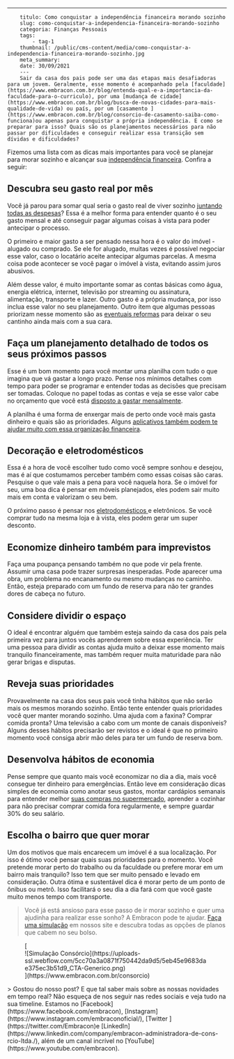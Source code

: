 ---
        titulo: Como conquistar a independência financeira morando sozinho
        slug: como-conquistar-a-independencia-financeira-morando-sozinho
        categoria: Finanças Pessoais
        tags:
            - tag-1
        thumbnail: /public/cms-content/media/como-conquistar-a-independencia-financeira-morando-sozinho.jpg
        meta_summary: 
        date: 30/09/2021
        ---
        Sair da casa dos pais pode ser uma das etapas mais desafiadoras para um jovem. Geralmente, esse momento é acompanhado pela [faculdade](https://www.embracon.com.br/blog/entenda-qual-e-a-importancia-da-faculdade-para-o-curriculo), por uma [mudança de cidade](https://www.embracon.com.br/blog/busca-de-novas-cidades-para-mais-qualidade-de-vida) ou país, por um [casamento ](https://www.embracon.com.br/blog/consorcio-de-casamento-saiba-como-funciona)ou apenas para conquistar a própria independência. E como se preparar para isso? Quais são os planejamentos necessários para não passar por dificuldades e conseguir realizar essa transição sem dívidas e dificuldades?

Fizemos uma lista com as dicas mais importantes para você se planejar para morar sozinho e alcançar sua [independência financeira](https://www.embracon.com.br/blog/como-organizar-as-financas-do-casal). Confira a seguir:

Descubra seu gasto real por mês
-------------------------------

Você já parou para somar qual seria o gasto real de viver sozinho [juntando todas as despesas](https://www.embracon.com.br/blog/quais-sao-as-despesas-superfluas-que-podem-ser-cortadas-do-dia-a-dia)? Essa é a melhor forma para entender quanto é o seu gasto mensal e até conseguir pagar algumas coisas à vista para poder antecipar o processo.

O primeiro e maior gasto a ser pensado nessa hora é o valor do imóvel - alugado ou comprado. Se ele for alugado, muitas vezes é possível negociar esse valor, caso o locatário aceite antecipar algumas parcelas. A mesma coisa pode acontecer se você pagar o imóvel à vista, evitando assim juros abusivos.

Além desse valor, é muito importante somar as contas básicas como água, energia elétrica, internet, televisão por streaming ou assinatura, alimentação, transporte e lazer. Outro gasto é a própria mudança, por isso inclua esse valor no seu planejamento. Outro item que algumas pessoas priorizam nesse momento são as [eventuais reformas](https://www.embracon.com.br/blog/quer-reformar-sua-casa-nos-temos-5-dicas-para-voce-se-inspirar) para deixar o seu cantinho ainda mais com a sua cara.

Faça um planejamento detalhado de todos os seus próximos passos
---------------------------------------------------------------

Esse é um bom momento para você montar uma planilha com tudo o que imagina que vá gastar a longo prazo. Pense nos mínimos detalhes com tempo para poder se programar e entender todas as decisões que precisam ser tomadas. Coloque no papel todas as contas e veja se esse valor cabe no orçamento que você está [disposto a gastar mensalmente](https://www.embracon.com.br/blog/planejamento-financeiro-um-guia-para-as-financas-nao-sairem-de-controle).

A planilha é uma forma de enxergar mais de perto onde você mais gasta dinheiro e quais são as prioridades. Alguns [aplicativos também podem te ajudar muito com essa organização financeira](https://www.embracon.com.br/blog/4-aplicativos-de-financas-para-te-ajudar-a-economizar-mais-dinheiro).

Decoração e eletrodomésticos
----------------------------

Essa é a hora de você escolher tudo como você sempre sonhou e desejou, mas é aí que costumamos perceber também como essas coisas são caras. Pesquise o que vale mais a pena para você naquela hora. Se o imóvel for seu, uma boa dica é pensar em móveis planejados, eles podem sair muito mais em conta e valorizam o seu bem.

O próximo passo é pensar nos [eletrodomésticos ](https://www.embracon.com.br/blog/descubra-quais-foram-os-eletrodomesticos-queridinhos-da-quarentena)e eletrônicos. Se você comprar tudo na mesma loja e à vista, eles podem gerar um super desconto.

Economize dinheiro também para imprevistos
------------------------------------------

Faça uma poupança pensando também no que pode vir pela frente. Assumir uma casa pode trazer surpresas inesperadas. Pode aparecer uma obra, um problema no encanamento ou mesmo mudanças no caminho. Então, esteja preparado com um fundo de reserva para não ter grandes dores de cabeça no futuro.

Considere dividir o espaço
--------------------------

O ideal é encontrar alguém que também esteja saindo da casa dos pais pela primeira vez para juntos vocês aprenderem sobre essa experiência. Ter uma pessoa para dividir as contas ajuda muito a deixar esse momento mais tranquilo financeiramente, mas também requer muita maturidade para não gerar brigas e disputas.

Reveja suas prioridades 
------------------------

Provavelmente na casa dos seus pais você tinha hábitos que não serão mais os mesmos morando sozinho. Então tente entender quais prioridades você quer manter morando sozinho. Uma ajuda com a faxina? Comprar comida pronta? Uma televisão a cabo com um monte de canais disponíveis? Alguns desses hábitos precisarão ser revistos e o ideal é que no primeiro momento você consiga abrir mão deles para ter um fundo de reserva bom.

Desenvolva hábitos de economia 
-------------------------------

Pense sempre que quanto mais você economizar no dia a dia, mais você consegue ter dinheiro para emergências. Então leve em consideração dicas simples de economia como anotar seus gastos, montar cardápios semanais para entender melhor [suas compras no supermercado](https://www.embracon.com.br/blog/10-importantes-dicas-para-economizar-nas-compras-de-casa), aprender a cozinhar para não precisar comprar comida fora regularmente, e sempre guardar 30% do seu salário.

Escolha o bairro que quer morar
-------------------------------

Um dos motivos que mais encarecem um imóvel é a sua localização. Por isso é ótimo você pensar quais suas prioridades para o momento. Você pretende morar perto do trabalho ou da faculdade ou prefere morar em um bairro mais tranquilo? Isso tem que ser muito pensado e levado em consideração. Outra ótima e sustentável dica é morar perto de um ponto de ônibus ou metrô. Isso facilitará o seu dia a dia fará com que você gaste muito menos tempo com transporte.

> Você já está ansioso para esse passo de ir morar sozinho e quer uma ajudinha para realizar esse sonho? A Embracon pode te ajudar. [Faça uma simulação](https://www.embracon.com.br/consorcio) em nossos site e descubra todas as opções de planos que cabem no seu bolso.

<figure class="w-richtext-figure-type-image w-richtext-align-center">[<div>![Simulação Consórcio](https://uploads-ssl.webflow.com/5cc70a3a0871f750442da9d5/5eb45e9683dae375ec3b51d9_CTA-Generico.png)</div>](https://www.embracon.com.br/consorcio)</figure>> Gostou do nosso post? E que tal saber mais sobre as nossas novidades em tempo real? Não esqueça de nos seguir nas redes sociais e veja tudo na sua timeline. Estamos no [Facebook](https://www.facebook.com/embracon), [Instagram](https://www.instagram.com/embraconoficial/), [Twitter ](https://twitter.com/Embracon)e [LinkedIn](https://www.linkedin.com/company/embracon-administradora-de-cons-rcio-ltda./), além de um canal incrível no [YouTube](https://www.youtube.com/embracon).

‍
        
